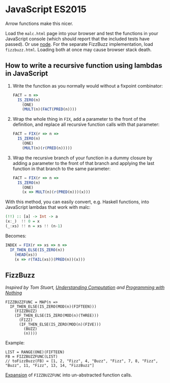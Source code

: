 # JavaScript ES2015

Arrow functions make this nicer.

Load the `malc.html` page into your browser and test the functions in your JavaScript console (which should report that the included tests have passed). Or use [node](https://nodejs.org/en/). For the separate FizzBuzz implementation, load `fizzbuzz.html`. Loading both at once may cause browser stack death.

## How to write a recursive function using lambdas in JavaScript

1. Write the function as you normally would without a fixpoint combinator:
    ```js
    FACT = n =>
      IS_ZERO(n)
        (ONE)
        (MULT(n)(FACT(PRED(n))))
    ```

2. Wrap the whole thing in `FIX`, add a parameter to the front of the definition, and replace all recursive function calls with that parameter:
    ```js
    FACT = FIX(r => n =>
      IS_ZERO(n)
        (ONE)
        (MULT(n)(r(PRED(n)))))
    ```

3. Wrap the recursive branch of your function in a dummy closure by adding a parameter to the front of that branch and applying the last function in that branch to the same parameter:
    ```js
    FACT = FIX(r => n =>
      IS_ZERO(n)
        (ONE)
        (x => MULT(n)(r(PRED(n)))(x)))
    ```

With this method, you can easily convert, e.g. Haskell functions, into JavaScript lambdas that work with malc:

```hs
(!!) :: [a] -> Int -> a
(x:_)  !! 0 = x
(_:xs) !! n = xs !! (n-1)
```

Becomes:

```js
INDEX = FIX(r => xs => n =>
  IF_THEN_ELSE(IS_ZERO(n))
    (HEAD(xs))
    (x => r(TAIL(xs))(PRED(n))(x)))
```

## FizzBuzz

_Inspired by Tom Stuart, [Understanding Computation](https://www.amazon.co.uk/gp/product/1449329276/ref=as_li_tl?ie=UTF8&camp=1634&creative=19450&creativeASIN=1449329276&linkCode=as2&tag=computationclub-21&linkId=Y33MSPW2C4U3YVP5) and [Programming with Nothing](https://speakerdeck.com/tomstuart/programming-with-nothing)_

```
FIZZBUZZFUNC = MAP(n =>
  IF_THEN_ELSE(IS_ZERO(MOD(n)(FIFTEEN)))
    (FIZZBUZZ)
    (IF_THEN_ELSE(IS_ZERO(MOD(n)(THREE)))
      (FIZZ)
      (IF_THEN_ELSE(IS_ZERO(MOD(n)(FIVE)))
        (BUZZ)
        (n))))
```

Example:
```
LIST = RANGE(ONE)(FIFTEEN)
FB = FIZZBUZZFUNC(LIST)
// toFizzBuzz(FB) = [1, 2, "Fizz", 4, "Buzz", "Fizz", 7, 8, "Fizz", "Buzz", 11, "Fizz", 13, 14, "FizzBuzz"]
```

[Expansion](FizzBuzz.md) of `FIZZBUZZFUNC` into un-abstracted function calls.
